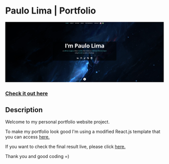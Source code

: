 # Paulo Lima | Portfolio

![ReactJS Resume Website](./src/assets/images/readme.png?raw=true 'ReactJS Resume Website')

### <a href="https://paulophlp.github.io/portfolio/">Check it out here</a>

## Description

Welcome to my personal portfolio website project.

To make my portfolio look good I'm using a modified React.js template that you can access <a href="https://github.com/tbakerx/react-resume-template">here.</a>

If you want to check the final result live, please click <a href="https://paulophlp.github.io/portfolio/">here.</a>

Thank you and good coding =)
